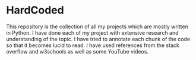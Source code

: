 # HardCoded

This repository is the collection of all my projects which are mostly written in Python. 
I have done each of my project with extensive research and understanding of the topic. 
I have tried to annotate each chunk of the code so that it becomes lucid to read.
I have used references from the stack overflow and w3schools as well as some YouTube videos. 
